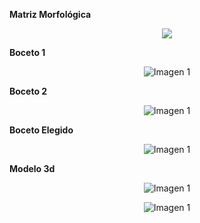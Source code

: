 **Matriz Morfológica**
<p align="center">
  <img src="https://github.com/aquinoestoyxd/FD-Grupo2/blob/main/Im%C3%A1genes/Matriz%20morf.PNG"Imagen 1"
</p>
  
**Boceto 1**
<p align="center">
  <img src="https://github.com/aquinoestoyxd/FD-Grupo2/blob/main/Im%C3%A1genes/WhatsApp%20Image%202025-05-28%20at%2022.43.11.jpeg" alt="Imagen 1"
</p>

**Boceto 2**
<p align="center">
  <img src="https://github.com/aquinoestoyxd/FD-Grupo2/blob/main/Im%C3%A1genes/Boceto%20Final.jpeg" alt="Imagen 1"
</p>
  
**Boceto Elegido**
<p align="center">
  <img src="https://github.com/aquinoestoyxd/FD-Grupo2/blob/main/Im%C3%A1genes/Boceto%20Final2.jpeg" alt="Imagen 1"
</p>

**Modelo 3d**
<p align="center">
  <img src="https://github.com/aquinoestoyxd/FD-Grupo2/blob/main/Imágenes/WhatsApp%20Image%202025-05-29%20at%2010.33.57.jpeg?raw=true" alt="Imagen 1"
</p>
<p align="center">
  <img src="https://github.com/aquinoestoyxd/FD-Grupo2/blob/main/Imágenes/WhatsApp%20Image%202025-05-29%20at%2010.33.58.jpeg?raw=true" alt="Imagen 1"
</p>
